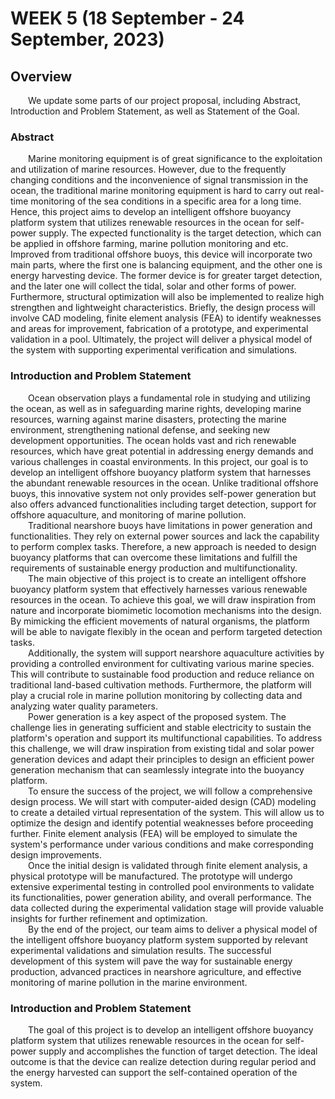 # WEEK 5 (18 September - 24 September, 2023)

## Overview
&emsp;&emsp;We update some parts of our project proposal, including Abstract, Introduction and Problem Statement, as well as Statement of the Goal.
### Abstract
&emsp;&emsp;Marine monitoring equipment is of great significance to the exploitation and utilization of marine resources. However, due to the frequently changing conditions and the inconvenience of signal transmission in the ocean, the traditional marine monitoring equipment is hard to carry out real-time monitoring of the sea conditions in a specific area for a long time. Hence, this project aims to develop an intelligent offshore buoyancy platform system that utilizes renewable resources in the ocean for self-power supply. The expected functionality is the target detection, which can be applied in offshore farming, marine pollution monitoring and etc. Improved from traditional offshore buoys, this device will incorporate two main parts, where the first one is balancing equipment, and the other one is energy harvesting device. The former device is for greater target detection, and the later one will collect the tidal, solar and other forms of power. Furthermore, structural optimization will also be implemented to realize high strengthen and lightweight characteristics. Briefly, the design process will involve CAD modeling, finite element analysis (FEA) to identify weaknesses and areas for improvement, fabrication of a prototype, and experimental validation in a pool. Ultimately, the project will deliver a physical model of the system with supporting experimental verification and simulations.

### Introduction and Problem Statement
&emsp;&emsp;Ocean observation plays a fundamental role in studying and utilizing the ocean, as well as in safeguarding marine rights, developing marine resources, warning against marine disasters, protecting the marine environment, strengthening national defense, and seeking new development opportunities. The ocean holds vast and rich renewable resources, which have great potential in addressing energy demands and various challenges in coastal environments. In this project, our goal is to develop an intelligent offshore buoyancy platform system that harnesses the abundant renewable resources in the ocean. Unlike traditional offshore buoys, this innovative system not only provides self-power generation but also offers advanced functionalities including target detection, support for offshore aquaculture, and monitoring of marine pollution.
<br>
&emsp;&emsp;Traditional nearshore buoys have limitations in power generation and functionalities. They rely on external power sources and lack the capability to perform complex tasks. Therefore, a new approach is needed to design buoyancy platforms that can overcome these limitations and fulfill the requirements of sustainable energy production and multifunctionality.
<br>
&emsp;&emsp;The main objective of this project is to create an intelligent offshore buoyancy platform system that effectively harnesses various renewable resources in the ocean. To achieve this goal, we will draw inspiration from nature and incorporate biomimetic locomotion mechanisms into the design. By mimicking the efficient movements of natural organisms, the platform will be able to navigate flexibly in the ocean and perform targeted detection tasks.
<br>
&emsp;&emsp;Additionally, the system will support nearshore aquaculture activities by providing a controlled environment for cultivating various marine species. This will contribute to sustainable food production and reduce reliance on traditional land-based cultivation methods. Furthermore, the platform will play a crucial role in marine pollution monitoring by collecting data and analyzing water quality parameters.
<br>
&emsp;&emsp;Power generation is a key aspect of the proposed system. The challenge lies in generating sufficient and stable electricity to sustain the platform's operation and support its multifunctional capabilities. To address this challenge, we will draw inspiration from existing tidal and solar power generation devices and adapt their principles to design an efficient power generation mechanism that can seamlessly integrate into the buoyancy platform.
<br>
&emsp;&emsp;To ensure the success of the project, we will follow a comprehensive design process. We will start with computer-aided design (CAD) modeling to create a detailed virtual representation of the system. This will allow us to optimize the design and identify potential weaknesses before proceeding further. Finite element analysis (FEA) will be employed to simulate the system's performance under various conditions and make corresponding design improvements.
<br>
&emsp;&emsp;Once the initial design is validated through finite element analysis, a physical prototype will be manufactured. The prototype will undergo extensive experimental testing in controlled pool environments to validate its functionalities, power generation ability, and overall performance. The data collected during the experimental validation stage will provide valuable insights for further refinement and optimization.
<br>
&emsp;&emsp;By the end of the project, our team aims to deliver a physical model of the intelligent offshore buoyancy platform system supported by relevant experimental validations and simulation results. The successful development of this system will pave the way for sustainable energy production, advanced practices in nearshore agriculture, and effective monitoring of marine pollution in the marine environment.

### Introduction and Problem Statement
&emsp;&emsp;The goal of this project is to develop an intelligent offshore buoyancy platform system that utilizes renewable resources in the ocean for self-power supply and accomplishes the function of target detection. The ideal outcome is that the device can realize detection during regular period and the energy harvested can support the self-contained operation of the system.
